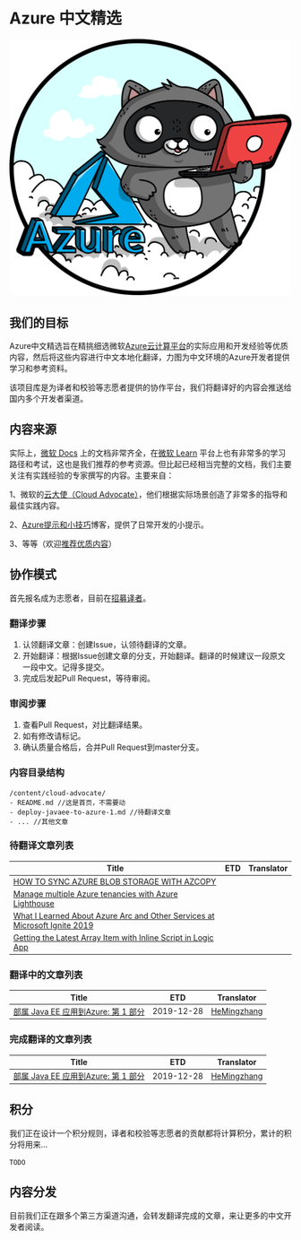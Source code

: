 # Azure 中文精选

![Azure Bits](.vuepress/public/img/azure.png)

## 我们的目标

Azure中文精选旨在精挑细选微软[Azure云计算平台](https://azure.microsoft.com/?WT.mc_id=azureselected-content-xinglzhu)的实际应用和开发经验等优质内容，然后将这些内容进行中文本地化翻译，力图为中文环境的Azure开发者提供学习和参考资料。

该项目库是为译者和校验等志愿者提供的协作平台，我们将翻译好的内容会推送给国内多个开发者渠道。

## 内容来源

实际上，[微软 Docs](https://docs.microsoft.com/azure/?WT.mc_id=azureselected-content-xinglzhu) 上的文档非常齐全，在[微软 Learn](https://docs.microsoft.com/learn/?WT.mc_id=azureselected-content-xinglzhu) 平台上也有非常多的学习路径和考试，这也是我们推荐的参考资源。但比起已经相当完整的文档，我们主要关注有实践经验的专家撰写的内容。主要来自：

1、微软的[云大使（Cloud Advocate）](https://developer.microsoft.com/advocates/?WT.mc_id=azureselected-content-xinglzhu)，他们根据实际场景创造了非常多的指导和最佳实践内容。

2、[Azure提示和小技巧](https://aka.ms/azuretipsandtricks)博客，提供了日常开发的小提示。

3、等等（欢迎[推荐优质内容](https://forms.microsoft.com/Pages/ResponsePage.aspx?id=v4j5cvGGr0GRqy180BHbRxFo4UL6NOJLq2Kj3ObwvLdUNlBQSklPT001OVhXSEpNS09IV1owSkFJTC4u)）

## 协作模式

首先报名成为志愿者，目前在[招募译者](https://forms.microsoft.com/Pages/ResponsePage.aspx?id=v4j5cvGGr0GRqy180BHbRxFo4UL6NOJLq2Kj3ObwvLdUNU04RVo1WU9RMVpTN081RlY2RE00NlJPNC4u)。

### 翻译步骤

1. 认领翻译文章：创建Issue，认领待翻译的文章。
2. 开始翻译：根据Issue创建文章的分支，开始翻译。翻译的时候建议一段原文一段中文。记得多提交。
3. 完成后发起Pull Request，等待审阅。

### 审阅步骤

1. 查看Pull Request，对比翻译结果。
2. 如有修改请标记。
3. 确认质量合格后，合并Pull Request到master分支。

### 内容目录结构

```
/content/cloud-advocate/
- README.md //这是首页，不需要动
- deploy-javaee-to-azure-1.md //待翻译文章
- ... //其他文章
```

### 待翻译文章列表

| Title                                                        | ETD  | Translator |
| ------------------------------------------------------------ | ---- | ---------- |
| [HOW TO SYNC AZURE BLOB STORAGE WITH AZCOPY](/content/cloud-advocate/how-to-sync-azure-blob-storage-with-azcopy.md) |      |            |
| [Manage multiple Azure tenancies with Azure Lighthouse](/content/cloud-advocate/Manage-multiple-Azure-tenancies-with-Azure-Lighthouse.md) |      |            |
| [What I Learned About Azure Arc and Other Services at Microsoft Ignite 2019](/content/cloud-advocate/what-learned-ignite.md) |      |            |
| [Getting the Latest Array Item with Inline Script in Logic App](/content/cloud-advocate/getting-the-latest-array-item-with-inline-script-in-logic-app.md) |      |            |

### 翻译中的文章列表

| Title                                                        | ETD        | Translator                                   |
| ------------------------------------------------------------ | ---------- | -------------------------------------------- |
| [部属 Java EE 应用到Azure: 第 1 部分](/content/cloud-advocate/deploy-javaee-to-azure-1.md) | 2019-12-28 | [HeMingzhang](https://github.com/HeMinzhang) |

### 完成翻译的文章列表

| Title                                                        | ETD        | Translator                                   |
| ------------------------------------------------------------ | ---------- | -------------------------------------------- |
| [部属 Java EE 应用到Azure: 第 1 部分](/content/cloud-advocate/deploy-javaee-to-azure-1.md) | 2019-12-28 | [HeMingzhang](https://github.com/HeMinzhang) |



## 积分

我们正在设计一个积分规则，译者和校验等志愿者的贡献都将计算积分，累计的积分将用来…

```
TODO
```

## 内容分发

目前我们正在跟多个第三方渠道沟通，会转发翻译完成的文章，来让更多的中文开发者阅读。